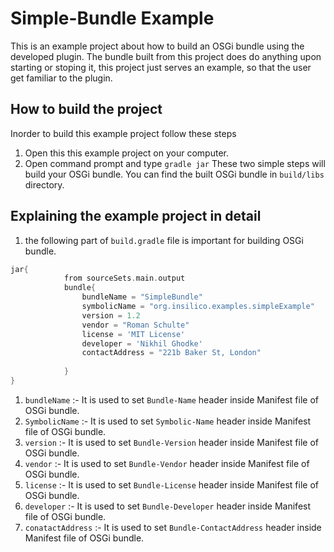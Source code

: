 # Simple-Bundle Example

This is an example project about how to build an OSGi bundle using the developed plugin.
The bundle built from this project does do anything upon starting or stoping it, this project just serves an example, so that the user get familiar to the plugin.


## How to build the project

Inorder to build this example project follow these steps
1) Open this this example project on your computer.
2) Open command prompt and type `gradle jar`
These two simple steps will build your OSGi bundle. You can find the built OSGi bundle in `build/libs` directory.

## Explaining the example project in detail

1) the following part of `build.gradle` file is important for building OSGi bundle.

```groovy
jar{
            from sourceSets.main.output
            bundle{
                bundleName = "SimpleBundle"
                symbolicName = "org.insilico.examples.simpleExample"
                version = 1.2
                vendor = "Roman Schulte"
                license = 'MIT License'
                developer = 'Nikhil Ghodke'
                contactAddress = "221b Baker St, London"
     
            }
}
```
1) `bundleName` :- It is used to set `Bundle-Name` header inside Manifest file of OSGi bundle.
2) `SymbolicName` :- It is used to set `Symbolic-Name` header inside Manifest file of OSGi bundle.
3) `version` :- It is used to set `Bundle-Version` header inside Manifest file of OSGi bundle.
4) `vendor` :- It is used to set `Bundle-Vendor` header inside Manifest file of OSGi bundle.
5) `license` :- It is used to set `Bundle-License` header inside Manifest file of OSGi bundle.
6) `developer` :- It is used to set `Bundle-Developer` header inside Manifest file of OSGi bundle.
7) `conatactAddress` :- It is used to set `Bundle-ContactAddress` header inside Manifest file of OSGi bundle.
